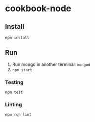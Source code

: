 cookbook-node
=============

## Install
`npm install`

## Run
1. Run mongo in another terminal: `mongod`
2. `npm start`

### Testing
`npm test`

### Linting
`npm run lint`
